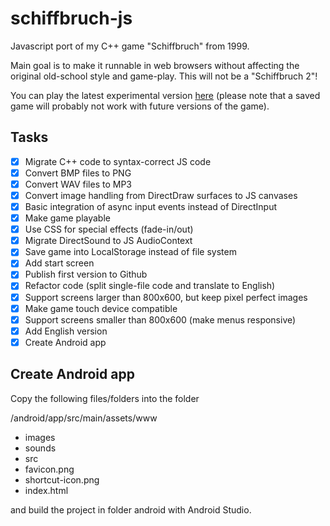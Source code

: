 # schiffbruch-js

Javascript port of my C++ game "Schiffbruch" from 1999. 

Main goal is to make it runnable in web browsers without affecting the original old-school style and game-play. This will not be a "Schiffbruch 2"!

You can play the latest experimental version <a href="https://dplate.github.io/schiffbruch-js/">here</a> (please note that a saved game will probably not work with future versions of the game).

## Tasks

- [X] Migrate C++ code to syntax-correct JS code
- [X] Convert BMP files to PNG
- [X] Convert WAV files to MP3
- [X] Convert image handling from DirectDraw surfaces to JS canvases
- [X] Basic integration of async input events instead of DirectInput
- [X] Make game playable
- [X] Use CSS for special effects (fade-in/out)
- [X] Migrate DirectSound to JS AudioContext
- [X] Save game into LocalStorage instead of file system
- [X] Add start screen
- [X] Publish first version to Github
- [X] Refactor code (split single-file code and translate to English)
- [X] Support screens larger than 800x600, but keep pixel perfect images
- [X] Make game touch device compatible
- [X] Support screens smaller than 800x600 (make menus responsive)
- [X] Add English version
- [X] Create Android app

## Create Android app

Copy the following files/folders into the folder 

/android/app/src/main/assets/www

- images
- sounds
- src
- favicon.png
- shortcut-icon.png
- index.html

and build the project in folder android with Android Studio.

